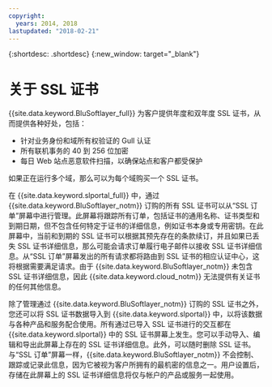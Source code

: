 ```yaml
---
copyright:
  years: 2014, 2018
lastupdated: "2018-02-21"
---
```


{:shortdesc: .shortdesc}
{:new_window: target="_blank"}

# 关于 SSL 证书

{{site.data.keyword.BluSoftlayer_full}} 为客户提供年度和双年度 SSL 证书，从而提供各种好处，包括：

* 针对业务身份和域所有权验证的 Gull 认证
* 所有联机事务的 40 到 256 位加密
* 每日 Web 站点恶意软件扫描，以确保站点和客户都受保护

如果正在运行多个域，那么可以为每个域购买一个 SSL 证书。

在 {{site.data.keyword.slportal_full}} 中，通过 {{site.data.keyword.BluSoftlayer_notm}} 订购的所有 SSL 证书可以从“SSL 订单”屏幕中进行管理。此屏幕将跟踪所有订单，包括证书的通用名称、证书类型和到期日期，但不包含任何特定于证书的详细信息，例如证书本身或专用密钥。在此屏幕中，当前和到期的 SSL 证书可以根据其预先存在的条款续订，并且如果已丢失 SSL 证书详细信息，那么可能会请求订单履行电子邮件以接收 SSL 证书详细信息。从“SSL 订单”屏幕发出的所有请求都将路由到 SSL 证书的相应认证中心，这将根据需要满足请求。由于 {{site.data.keyword.BluSoftlayer_notm}} 未包含 SSL 证书详细信息，因此 {{site.data.keyword.cloud_notm}} 无法提供有关证书的任何其他信息。

除了管理通过 {{site.data.keyword.BluSoftlayer_notm}} 订购的 SSL 证书之外，您还可以将 SSL 证书数据导入到 {{site.data.keyword.slportal}} 中，以将该数据与各种产品和服务配合使用。所有通过已导入 SSL 证书进行的交互都在 {{site.data.keyword.slportal}} 中的 SSL 证书屏幕上发生。您可以手动导入、编辑和导出此屏幕上存在的 SSL 证书详细信息。此外，可以随时删除 SSL 证书。与“SSL 订单”屏幕一样，{{site.data.keyword.BluSoftlayer_notm}} 不会控制、跟踪或记录此信息，因为它被视为客户所拥有的最机密的信息之一。用户设置后，存储在此屏幕上的 SSL 证书详细信息将仅与帐户的产品或服务一起使用。
